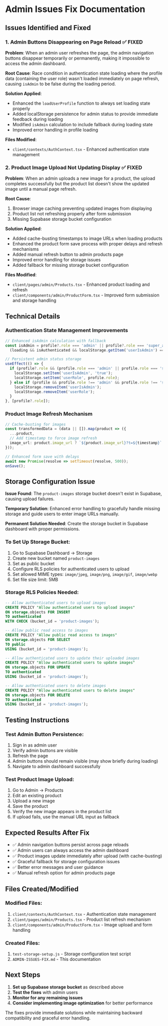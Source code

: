 # Admin Issues Fix Documentation

## Issues Identified and Fixed

### 1. Admin Buttons Disappearing on Page Reload ✅ FIXED

**Problem**: When an admin user refreshes the page, the admin navigation buttons disappear temporarily or permanently, making it impossible to access the admin dashboard.

**Root Cause**: Race condition in authentication state loading where the profile data (containing the user role) wasn't loaded immediately on page refresh, causing `isAdmin` to be false during the loading period.

**Solution Applied**:
- Enhanced the `loadUserProfile` function to always set loading state properly
- Added localStorage persistence for admin status to provide immediate feedback during loading
- Modified `isAdmin` calculation to include fallback during loading state
- Improved error handling in profile loading

**Files Modified**:
- `client/contexts/AuthContext.tsx` - Enhanced authentication state management

### 2. Product Image Upload Not Updating Display ✅ FIXED

**Problem**: When an admin uploads a new image for a product, the upload completes successfully but the product list doesn't show the updated image until a manual page refresh.

**Root Cause**: 
1. Browser image caching preventing updated images from displaying
2. Product list not refreshing properly after form submission
3. Missing Supabase storage bucket configuration

**Solution Applied**:
- Added cache-busting timestamps to image URLs when loading products
- Enhanced the product form save process with proper delays and refresh mechanisms
- Added manual refresh button to admin products page
- Improved error handling for storage issues
- Added fallback for missing storage bucket configuration

**Files Modified**:
- `client/pages/admin/Products.tsx` - Enhanced product loading and refresh
- `client/components/admin/ProductForm.tsx` - Improved form submission and storage handling

## Technical Details

### Authentication State Management Improvements

```typescript
// Enhanced isAdmin calculation with fallback
const isAdmin = profile?.role === 'admin' || profile?.role === 'super_admin' || 
  (loading && isAuthenticated && localStorage.getItem('userIsAdmin') === 'true');

// Persistent admin status storage
useEffect(() => {
  if (profile?.role && (profile.role === 'admin' || profile.role === 'super_admin')) {
    localStorage.setItem('userIsAdmin', 'true');
    localStorage.setItem('userRole', profile.role);
  } else if (profile && profile.role !== 'admin' && profile.role !== 'super_admin') {
    localStorage.removeItem('userIsAdmin');
    localStorage.removeItem('userRole');
  }
}, [profile?.role]);
```

### Product Image Refresh Mechanism

```typescript
// Cache-busting for images
const transformedData = (data || []).map(product => ({
  ...product,
  // Add timestamp to force image refresh
  image_url: product.image_url ? `${product.image_url}?t=${timestamp}` : product.image_url
}));

// Enhanced form save with delays
await new Promise(resolve => setTimeout(resolve, 500));
onSave();
```

## Storage Configuration Issue

**Issue Found**: The `product-images` storage bucket doesn't exist in Supabase, causing upload failures.

**Temporary Solution**: Enhanced error handling to gracefully handle missing storage and guide users to enter image URLs manually.

**Permanent Solution Needed**: Create the storage bucket in Supabase dashboard with proper permissions.

### To Set Up Storage Bucket:

1. Go to Supabase Dashboard → Storage
2. Create new bucket named `product-images`
3. Set as public bucket
4. Configure RLS policies for authenticated users to upload
5. Set allowed MIME types: `image/jpeg`, `image/png`, `image/gif`, `image/webp`
6. Set file size limit: 5MB

### Storage RLS Policies Needed:

```sql
-- Allow authenticated users to upload images
CREATE POLICY "Allow authenticated users to upload images" 
ON storage.objects FOR INSERT 
TO authenticated 
WITH CHECK (bucket_id = 'product-images');

-- Allow public read access to images
CREATE POLICY "Allow public read access to images" 
ON storage.objects FOR SELECT 
TO public 
USING (bucket_id = 'product-images');

-- Allow authenticated users to update their uploaded images
CREATE POLICY "Allow authenticated users to update images" 
ON storage.objects FOR UPDATE 
TO authenticated 
USING (bucket_id = 'product-images');

-- Allow authenticated users to delete images
CREATE POLICY "Allow authenticated users to delete images" 
ON storage.objects FOR DELETE 
TO authenticated 
USING (bucket_id = 'product-images');
```

## Testing Instructions

### Test Admin Button Persistence:
1. Sign in as admin user
2. Verify admin buttons are visible
3. Refresh the page
4. Admin buttons should remain visible (may show briefly during loading)
5. Navigate to admin dashboard successfully

### Test Product Image Upload:
1. Go to Admin → Products
2. Edit an existing product
3. Upload a new image
4. Save the product
5. Verify the new image appears in the product list
6. If upload fails, use the manual URL input as fallback

## Expected Results After Fix

- ✅ Admin navigation buttons persist across page reloads
- ✅ Admin users can always access the admin dashboard
- ✅ Product images update immediately after upload (with cache-busting)
- ✅ Graceful fallback for storage configuration issues
- ✅ Better error messages and user guidance
- ✅ Manual refresh option for admin products page

## Files Created/Modified

### Modified Files:
1. `client/contexts/AuthContext.tsx` - Authentication state management
2. `client/pages/admin/Products.tsx` - Product list refresh mechanism
3. `client/components/admin/ProductForm.tsx` - Image upload and form handling

### Created Files:
1. `test-storage-setup.js` - Storage configuration test script
2. `ADMIN-ISSUES-FIX.md` - This documentation

## Next Steps

1. **Set up Supabase storage bucket** as described above
2. **Test the fixes** with admin users
3. **Monitor for any remaining issues**
4. **Consider implementing image optimization** for better performance

The fixes provide immediate solutions while maintaining backward compatibility and graceful error handling.